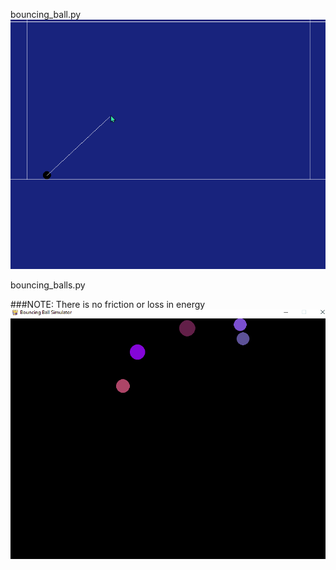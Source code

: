 bouncing_ball.py
![bounce](bouncing_ball.gif)


bouncing_balls.py

###NOTE: There is no friction or loss in energy  
![ball_pit](bouncing_balls.gif)

